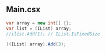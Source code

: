## Main.csx

```csharp
var array = new int[] {};
var list = (IList) array;
//ilist.Add(1); // IList.IsFixedSize 

((IList) array).Add(3);
```